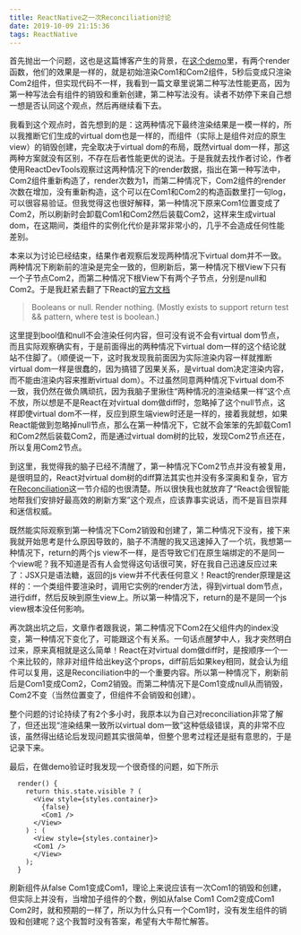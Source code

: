 ```yaml
---
title: ReactNative之一次Reconciliation讨论
date: 2019-10-09 21:15:36
tags: ReactNative
---
```

首先抛出一个问题，这也是这篇博客产生的背景，在[这个demo](https://github.com/yangguang1029/MyReactNative/blob/master/testReconciliation.js)里，有两个render函数，他们的效果是一样的，就是初始渲染Com1和Com2组件，5秒后变成只渲染Com2组件，但实现代码不一样，我看到一篇文章里说第二种写法性能更高，因为第一种写法会有组件的销毁和重新创建，第二种写法没有。读者不妨停下来自己想一想是否认同这个观点，然后再继续看下去。

我看到这个观点时，首先想到的是：这两种情况下最终渲染结果是一模一样的，所以我推断它们生成的virtual dom也是一样的，而组件（实际上是组件对应的原生view）的销毁创建，完全取决于virtual dom的布局，既然virtual dom一样，那这两种方案就没有区别，不存在后者性能更优的说法。于是我就去找作者讨论，作者使用ReactDevTools观察过这两种情况下的render数据，指出在第一种写法中，Com2组件重新构造了，render次数为1，而第二种情况下，Com2组件的render次数在增加，没有重新构造，这个可以在Com1和Com2的构造函数里打一句log，可以很容易验证。但我觉得这也很好解释，第一种情况下原来Com1位置变成了Com2，所以刷新时会卸载Com1和Com2然后装载Com2，这样来生成virtual dom，在这期间，类组件的实例化代价是非常非常小的，几乎不会造成任何性能差别。

本来以为讨论已经结束，结果作者观察后发现两种情况下virtual dom并不一致。两种情况下刷新前的渲染是完全一致的，但刷新后，第一种情况下根View下只有一个子节点Com2，而第二种情况下根View下有两个子节点，分别是null和Com2。于是我赶紧去翻了下React的[官方文档](https://reactjs.org/docs/react-component.html#render)

> Booleans or null. Render nothing. (Mostly exists to support return test && <Child /> pattern, where test is boolean.)

这里提到bool值和null不会渲染任何内容，但可没有说不会有virtual dom节点，而且实际观察确实有，于是前面得出的两种情况下virtual dom一样的这个结论就站不住脚了。（顺便说一下，这时我发现我前面因为实际渲染内容一样就推断virtual dom一样是很蠢的，因为搞错了因果关系，是virtual dom决定渲染内容，而不能由渲染内容来推断virtual dom）。不过虽然同意两种情况下virtual dom不一致，我仍然在做负隅顽抗，因为我脑子里揪住“两种情况的渲染结果一样”这个点不放，所以想是不是React在对virtual dom做diff时，忽略掉了这个null节点，这样即使virtual dom不一样，反应到原生端view时还是一样的，接着我就想，如果React能做到忽略掉null节点，那么在第一种情况下，它就不会笨笨的先卸载Com1和Com2然后装载Com2，而是通过virtual dom树的比较，发现Com2节点还在，所以复用Com2节点。

到这里，我觉得我的脑子已经不清醒了，第一种情况下Com2节点并没有被复用，是很明显的，React对virtual dom树的diff算法其实也并没有多深奥和复杂，官方在[Reconciliation](https://reactjs.org/docs/reconciliation.html)这一节介绍的也很清楚。所以很快我也就放弃了“React会很智能地帮我们安排好最高效的刷新方案”这个观点，应该靠事实说话，而不是盲目崇拜和迷信权威。

既然能实际观察到第一种情况下Com2销毁和创建了，第二种情况下没有，接下来我就开始思考是什么原因导致的，脑子不清醒的我又迅速掉入了一个坑，我想第一种情况下，return的两个js view不一样，是否导致它们在原生端绑定的不是同一个view呢？我不知道是否有人会觉得这句话很可笑，好在我自己迅速反应过来了：JSX只是语法糖，返回的js view并不代表任何意义！React的render原理是这样的：一个类组件要渲染时，调用它实例的render方法，得到virtual dom节点，进行diff，然后反映到原生view上。所以第一种情况下，return的是不是同一个js view根本没任何影响。

再次跳出坑之后，文章作者跟我说，第二种情况下Com2在父组件内的index没变，第一种情况下变化了，可能跟这个有关系。一句话点醒梦中人，我才突然明白过来，原来真相就是这么简单！React在对virtual dom做diff时，是按顺序一个一个来比较的，除非对组件给出key这个props，diff前后如果key相同，就会认为组件可以复用，这是Reconciliation中的一个重要内容。所以第一种情况下，刷新前后是Com1变成Com2，Com2销毁。而第二种情况下是Com1变成null从而销毁，Com2不变（当然位置变了，但组件不会销毁和创建）。

整个问题的讨论持续了有2个多小时，我原本以为自己对reconciliation非常了解了，但还出现“渲染结果一致所以virtual dom一致”这种低级错误，真的非常不应该，虽然得出结论后发现问题其实很简单，但整个思考过程还是挺有意思的，于是记录下来。

最后，在做demo验证时我发现一个很奇怪的问题，如下所示

````
  render() {
    return this.state.visible ? (
      <View style={styles.container}>
        {false}
        <Com1 />
      </View>
    ) : (
      <View style={styles.container}>
      <Com1 />
      </View>
    );
  }
````
刷新组件从false Com1变成Com1，理论上来说应该有一次Com1的销毁和创建，但实际上并没有，当增加子组件的个数，例如从false Com1  Com2变成Com1 Com2时，就和预期的一样了，所以为什么只有一个Com1时，没有发生组件的销毁和创建呢？这个我暂时没有答案，希望有大牛帮忙解答。